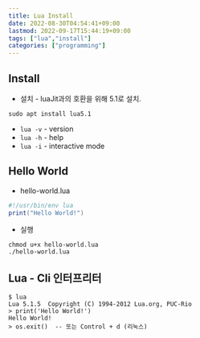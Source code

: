 ```yaml
---
title: Lua Install
date: 2022-08-30T04:54:41+09:00
lastmod: 2022-09-17T15:44:19+09:00
tags: ["lua","install"]
categories: ["programming"]
---
```


## Install

* 설치 - luaJit과의 호환을 위해 5.1로 설치.
```console
sudo apt install lua5.1
```

* `lua -v` - version
* `lua -h` - help
* `lua -i` - interactive mode

## Hello World

* hello-world.lua
```lua
#!/usr/bin/env lua
print("Hello World!")
```
* 실행
```console
chmod u+x hello-world.lua
./hello-world.lua
```

## Lua - Cli 인터프리터
```console
$ lua
Lua 5.1.5  Copyright (C) 1994-2012 Lua.org, PUC-Rio
> print('Hello World!')
Hello World!
> os.exit()  -- 또는 Control + d (리눅스)
```
